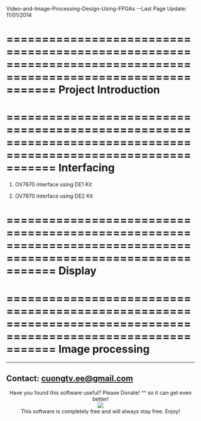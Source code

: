 Video-and-Image-Processing-Design-Using-FPGAs
--Last Page Update: 11/01/2014

===============================================================================================================
Project Introduction 
===============================================================================================================


===============================================================================================================
Interfacing
===============================================================================================================
1. OV7670 interface using DE1 Kit

2. OV7670 interface using DE2 Kit
 
===============================================================================================================
Display
===============================================================================================================


===============================================================================================================
Image processing
===============================================================================================================

---------------------------------------------------------------------------------------------------------------
Contact: cuongtv.ee@gmail.com
---------------------------------------------------------------------------------------------------------------
<p align="center">
Have you found this software useful? Please Donate! ^^ so it can get even better! <br />
<a href="https://www.paypal.com/cgi-bin/webscr?cmd=_s-xclick&hosted_button_id=2AM852KBMM62J"><img src="https://www.paypalobjects.com/en_US/i/btn/btn_donateCC_LG.gif" hspace="0" vspace="0" border="0" /></a><br />
This software is completely free and will always stay free. Enjoy!
</p>

